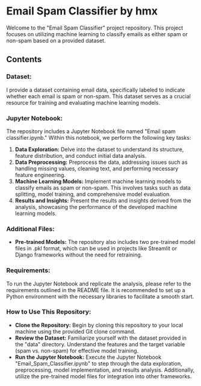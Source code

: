 # Email Spam Classifier by hmx

Welcome to the "Email Spam Classifier" project repository. This project focuses on utilizing machine learning to classify emails as either spam or non-spam based on a provided dataset.

## Contents
### Dataset:
I provide a dataset containing email data, specifically labeled to indicate whether each email is spam or non-spam. This dataset serves as a crucial resource for training and evaluating machine learning models.

### Jupyter Notebook:
The repository includes a Jupyter Notebook file named "Email spam classifier.ipynb." Within this notebook, we perform the following key tasks:

1. **Data Exploration:** Delve into the dataset to understand its structure, feature distribution, and conduct initial data analysis.
2. **Data Preprocessing:** Preprocess the data, addressing issues such as handling missing values, cleaning text, and performing necessary feature engineering.
3. **Machine Learning Models:** Implement machine learning models to classify emails as spam or non-spam. This involves tasks such as data splitting, model training, and comprehensive model evaluation.
4. **Results and Insights:** Present the results and insights derived from the analysis, showcasing the performance of the developed machine learning models.

### Additional Files:
- **Pre-trained Models:** The repository also includes two pre-trained model files in .pkl format, which can be used in projects like Streamlit or Django frameworks without the need for retraining.

### Requirements:
To run the Jupyter Notebook and replicate the analysis, please refer to the requirements outlined in the README file. It is recommended to set up a Python environment with the necessary libraries to facilitate a smooth start.

### How to Use This Repository:
- **Clone the Repository:** Begin by cloning this repository to your local machine using the provided Git clone command.
- **Review the Dataset:** Familiarize yourself with the dataset provided in the "data" directory. Understand the features and the target variable (spam vs. non-spam) for effective model training.
- **Run the Jupyter Notebook:** Execute the Jupyter Notebook "Email_Spam_Classifier.ipynb" to step through the data exploration, preprocessing, model implementation, and results analysis. Additionally, utilize the pre-trained model files for integration into other frameworks.
